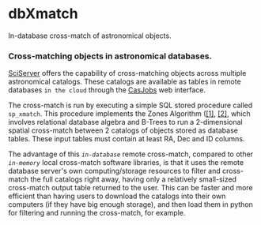 # dbXmatch
In-database cross-match of astronomical objects.


<h3> Cross-matching objects in astronomical databases.</h3>

[SciServer](https://apps.sciserver.org) offers the capability of cross-matching objects across multiple astronomical catalogs. These catalogs are available as tables in remote databases `in the cloud` through the [CasJobs](https://skyserver.sdss.org/CasJobs) web interface.

The cross-match is run by executing a simple SQL stored procedure called `sp_xmatch`. This procedure implements the Zones Algorithm ([[1]](https://arxiv.org/abs/cs/0701171), [[2]](https://arxiv.org/abs/cs/0408031), which involves relational database algebra and B-Trees to run a 2-dimensional spatial cross-match between 2 catalogs of objects stored as database tables. These input tables must contain at least RA, Dec and ID columns.

The advantage of this <i>`in-database`</i> remote cross-match, compared to other <i>`in-memory`</i> local cross-match software libraries, is that it uses the remote database server's own computing/storage resources to filter and cross-match the full catalogs right away, having only a relatively small-sized cross-match output table returned to the user.
This can be faster and more efficient than having users to download the catalogs into their own computers (if they have big enough storage), and then load them in python for filtering and running the cross-match, for example.



